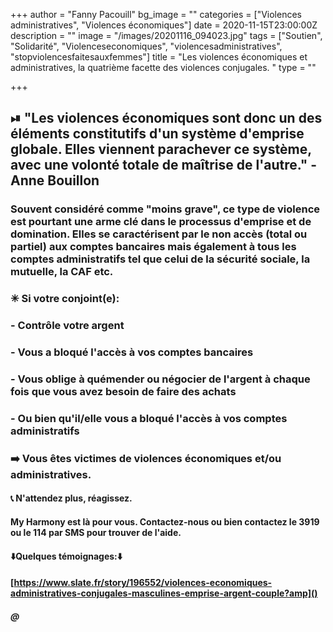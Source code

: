 +++
author = "Fanny Pacouill"
bg_image = ""
categories = ["Violences administratives", "Violences économiques"]
date = 2020-11-15T23:00:00Z
description = ""
image = "/images/20201116_094023.jpg"
tags = ["Soutien", "Solidarité", "Violenceseconomiques", "violencesadministratives", "stopviolencesfaitesauxfemmes"]
title = "Les violences économiques et administratives, la quatrième facette des violences conjugales. "
type = ""

+++
## ⏯ "Les violences économiques sont donc un des éléments constitutifs d'un système d'emprise globale. Elles viennent parachever ce système, avec une volonté totale de maîtrise de l'autre." - Anne Bouillon

### Souvent considéré comme "moins grave", ce type de violence est pourtant une arme clé dans le processus d'emprise et de domination. Elles se caractérisent par le non accès (total ou partiel) aux comptes bancaires mais également à tous les comptes administratifs tel que celui de la sécurité sociale, la mutuelle, la CAF etc.

### ✳ Si votre conjoint(e):

### - Contrôle votre argent

### - Vous a bloqué l'accès à vos comptes bancaires

### - Vous oblige à quémender ou négocier de l'argent à chaque fois que vous avez besoin de faire des achats

### - Ou bien qu'il/elle vous a bloqué l'accès à vos comptes administratifs

### ➡️ Vous êtes victimes de violences économiques et/ou administratives.

#### 📞 **N'attendez plus, réagissez**.

#### My Harmony est là pour vous. Contactez-nous ou bien contactez le 3919 ou le 114 par SMS pour trouver de l'aide.

#### ⬇️Quelques témoignages:⬇️

#### [https://www.slate.fr/story/196552/violences-economiques-administratives-conjugales-masculines-emprise-argent-couple?amp]()

##### @